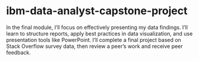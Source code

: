 # ibm-data-analyst-capstone-project
In the final module, I’ll focus on effectively presenting my data findings. I’ll learn to structure reports, apply best practices in data visualization, and use presentation tools like PowerPoint. I’ll complete a final project based on Stack Overflow survey data, then review a peer’s work and receive peer feedback.
